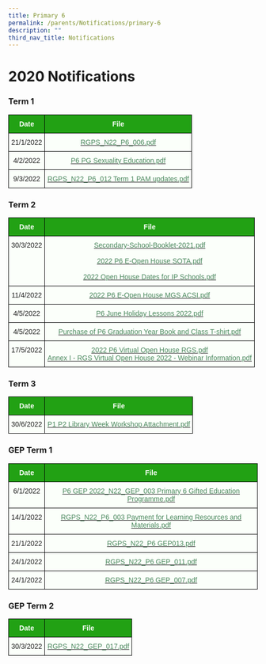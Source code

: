 ```yaml
---
title: Primary 6
permalink: /parents/Notifications/primary-6
description: ""
third_nav_title: Notifications
---
```

# 2020 Notifications 

### Term 1

<style type="text/css">
.tg  {border-collapse:collapse;border-spacing:0;}
.tg td{border-color:black;border-style:solid;border-width:1px;font-family:Arial, sans-serif;font-size:14px;
  overflow:hidden;padding:10px 5px;word-break:normal;}
.tg th{border-color:black;border-style:solid;border-width:1px;font-family:Arial, sans-serif;font-size:14px;
  font-weight:normal;overflow:hidden;padding:10px 5px;word-break:normal;}
.tg .tg-pk3b{background-color:#FBFFFA;color:#222;text-align:center;vertical-align:top}
.tg .tg-1h0n{background-color:#22A114;color:#FBFFFA;font-weight:bold;text-align:center;vertical-align:top}
.tg .tg-gbal{background-color:#FBFFFA;color:#49875C;text-align:center;text-decoration:underline;vertical-align:top}
</style>
<table class="tg">
<thead>
  <tr>
    <th class="tg-1h0n">Date</th>
    <th class="tg-1h0n">File</th>
  </tr>
</thead>
<tbody>
  <tr>
    <td class="tg-pk3b">21/1/2022</td>
    <td class="tg-gbal"><a href="/files/RGPS_N22_P6_006.pdf"><span style="font-weight:400;color:#49875C">RGPS_N22_P6_006.pdf</span></a><br></td>
  </tr>
  <tr>
    <td class="tg-pk3b">4/2/2022</td>
    <td class="tg-gbal"><a href="/files/P6%20PG%20Sexuality%20Education.pdf"><span style="font-weight:400;color:#49875C">P6 PG Sexuality Education.pdf</span></a><br></td>
  </tr>
  <tr>
    <td class="tg-pk3b">9/3/2022</td>
    <td class="tg-gbal"><a href="/files/RGPS_N22_P6_012%20Term%201%20PAM%20updates.pdf"><span style="font-weight:400;color:#49875C">RGPS_N22_P6_012 Term 1 PAM updates.pdf</span></a><br></td>
  </tr>
</tbody>
</table>

### Term 2

<style type="text/css">
.tg  {border-collapse:collapse;border-spacing:0;}
.tg td{border-color:black;border-style:solid;border-width:1px;font-family:Arial, sans-serif;font-size:14px;
  overflow:hidden;padding:10px 5px;word-break:normal;}
.tg th{border-color:black;border-style:solid;border-width:1px;font-family:Arial, sans-serif;font-size:14px;
  font-weight:normal;overflow:hidden;padding:10px 5px;word-break:normal;}
.tg .tg-pk3b{background-color:#FBFFFA;color:#222;text-align:center;vertical-align:top}
.tg .tg-1h0n{background-color:#22A114;color:#FBFFFA;font-weight:bold;text-align:center;vertical-align:top}
.tg .tg-gbal{background-color:#FBFFFA;color:#49875C;text-align:center;text-decoration:underline;vertical-align:top}
</style>
<table class="tg">
<thead>
  <tr>
    <th class="tg-1h0n">Date</th>
    <th class="tg-1h0n">File</th>
  </tr>
</thead>
<tbody>
  <tr>
    <td class="tg-pk3b">30/3/2022</td>
    <td class="tg-gbal"><a href="/files/Secondary-School-Booklet-2021.pdf"><span style="font-weight:400;color:#49875C">Secondary-School-Booklet-2021.pdf</span></a><br><br><a href="/files/2022%20P6%20E-Open%20House%20SOTA.pdf"><span style="font-weight:400;color:#49875C">2022 P6 E-Open House SOTA.pdf</span></a><br><br><a href="/files/2022%20Open%20House%20Dates%20for%20IP%20Schools.pdf"><span style="font-weight:400;color:#49875C">2022 Open House Dates for IP Schools.pdf</span></a><br></td>
  </tr>
  <tr>
    <td class="tg-pk3b">11/4/2022</td>
    <td class="tg-gbal"><a href="/files/2022%20P6%20E-Open%20House%20MGS%20%20ACSI.pdf"><span style="font-weight:400;color:#49875C">2022 P6 E-Open House MGS ACSI.pdf</span></a><br></td>
  </tr>
  <tr>
    <td class="tg-pk3b">4/5/2022</td>
    <td class="tg-gbal"><a href="/files/P6%20June%20Holiday%20Lessons%202022.pdf"><span style="font-weight:400;color:#49875C">P6 June Holiday Lessons 2022.pdf</span></a><br></td>
  </tr>
  <tr>
    <td class="tg-pk3b">4/5/2022</td>
    <td class="tg-gbal"><a href="/files/Purchase%20of%20P6%20Graduation%20Year%20Book%20and%20Class%20T-shirt.pdf"><span style="font-weight:400;color:#49875C">Purchase of P6 Graduation Year Book and Class T-shirt.pdf</span></a><br></td>
  </tr>
  <tr>
    <td class="tg-pk3b">17/5/2022</td>
    <td class="tg-gbal"><a href="/files/2022%20P6%20Virtual%20Open%20House%20RGS.pdf"><span style="font-weight:400;color:#49875C">2022 P6 Virtual Open House RGS.pdf</span></a><br><a href="/files/Annex%20I%20-%20RGS%20Virtual%20Open%20House%202022%20-%20Webinar%20Information.pdf"><span style="font-weight:400;color:#49875C">Annex I - RGS Virtual Open House 2022 - Webinar Information.pdf</span></a></td>
  </tr>
</tbody>
</table>

### Term 3

<style type="text/css">
.tg  {border-collapse:collapse;border-spacing:0;}
.tg td{border-color:black;border-style:solid;border-width:1px;font-family:Arial, sans-serif;font-size:14px;
  overflow:hidden;padding:10px 5px;word-break:normal;}
.tg th{border-color:black;border-style:solid;border-width:1px;font-family:Arial, sans-serif;font-size:14px;
  font-weight:normal;overflow:hidden;padding:10px 5px;word-break:normal;}
.tg .tg-pk3b{background-color:#FBFFFA;color:#222;text-align:center;vertical-align:top}
.tg .tg-1h0n{background-color:#22A114;color:#FBFFFA;font-weight:bold;text-align:center;vertical-align:top}
.tg .tg-gbal{background-color:#FBFFFA;color:#49875C;text-align:center;text-decoration:underline;vertical-align:top}
</style>
<table class="tg">
<thead>
  <tr>
    <th class="tg-1h0n">Date</th>
    <th class="tg-1h0n">File</th>
  </tr>
</thead>
<tbody>
  <tr>
    <td class="tg-pk3b">30/6/2022</td>
    <td class="tg-gbal"><a href="/files/P1%20P2%20Library%20Week%20Workshop%20Attachment.pdf"><span style="font-weight:400;color:#49875C">P1 P2 Library Week Workshop Attachment.pdf</span></a></td>
  </tr>
</tbody>
</table>

### GEP Term 1

<style type="text/css">
.tg  {border-collapse:collapse;border-spacing:0;}
.tg td{border-color:black;border-style:solid;border-width:1px;font-family:Arial, sans-serif;font-size:14px;
  overflow:hidden;padding:10px 5px;word-break:normal;}
.tg th{border-color:black;border-style:solid;border-width:1px;font-family:Arial, sans-serif;font-size:14px;
  font-weight:normal;overflow:hidden;padding:10px 5px;word-break:normal;}
.tg .tg-pk3b{background-color:#FBFFFA;color:#222;text-align:center;vertical-align:top}
.tg .tg-1h0n{background-color:#22A114;color:#FBFFFA;font-weight:bold;text-align:center;vertical-align:top}
.tg .tg-gbal{background-color:#FBFFFA;color:#49875C;text-align:center;text-decoration:underline;vertical-align:top}
</style>
<table class="tg">
<thead>
  <tr>
    <th class="tg-1h0n">Date</th>
    <th class="tg-1h0n">File</th>
  </tr>
</thead>
<tbody>
  <tr>
    <td class="tg-pk3b">6/1/2022</td>
    <td class="tg-gbal"><a href="/files/P6%20GEP%202022_N22_GEP_003%20Primary%206%20Gifted%20Education%20Programme.pdf"><span style="font-weight:400;color:#49875C">P6 GEP 2022_N22_GEP_003 Primary 6 Gifted Education Programme.pdf</span></a><br></td>
  </tr>
  <tr>
    <td class="tg-pk3b">14/1/2022</td>
    <td class="tg-gbal"><a href="/files/RGPS_N22_P6_003%20Payment%20for%20Learning%20Resources%20and%20Materials.pdf"><span style="font-weight:400;color:#49875C">RGPS_N22_P6_003 Payment for Learning Resources and Materials.pdf</span></a><br></td>
  </tr>
  <tr>
    <td class="tg-pk3b">21/1/2022</td>
    <td class="tg-gbal"><a href="/files/RGPS_N22_P6%20GEP013.pdf"><span style="font-weight:400;color:#49875C">RGPS_N22_P6 GEP013.pdf</span></a><br></td>
  </tr>
  <tr>
    <td class="tg-pk3b">24/1/2022</td>
    <td class="tg-gbal"><a href="/files/RGPS_N22_P6%20GEP_011.pdf"><span style="font-weight:400;color:#49875C">RGPS_N22_P6 GEP_011.pdf</span></a><br></td>
  </tr>
  <tr>
    <td class="tg-pk3b">24/1/2022</td>
    <td class="tg-gbal"><a href="/files/RGPS_N22_P6%20GEP_007.pdf"><span style="font-weight:400;color:#49875C">RGPS_N22_P6 GEP_007.pdf</span></a></td>
  </tr>
</tbody>
</table>

### GEP Term 2

<style type="text/css">
.tg  {border-collapse:collapse;border-spacing:0;}
.tg td{border-color:black;border-style:solid;border-width:1px;font-family:Arial, sans-serif;font-size:14px;
  overflow:hidden;padding:10px 5px;word-break:normal;}
.tg th{border-color:black;border-style:solid;border-width:1px;font-family:Arial, sans-serif;font-size:14px;
  font-weight:normal;overflow:hidden;padding:10px 5px;word-break:normal;}
.tg .tg-pk3b{background-color:#FBFFFA;color:#222;text-align:center;vertical-align:top}
.tg .tg-1h0n{background-color:#22A114;color:#FBFFFA;font-weight:bold;text-align:center;vertical-align:top}
.tg .tg-gbal{background-color:#FBFFFA;color:#49875C;text-align:center;text-decoration:underline;vertical-align:top}
</style>
<table class="tg">
<thead>
  <tr>
    <th class="tg-1h0n">Date</th>
    <th class="tg-1h0n">File</th>
  </tr>
</thead>
<tbody>
  <tr>
    <td class="tg-pk3b">30/3/2022</td>
    <td class="tg-gbal"><a href="/files/RGPS_N22_GEP_017.pdf"><span style="font-weight:400;color:#49875C">RGPS_N22_GEP_017.pdf</span></a></td>
  </tr>
</tbody>
</table>